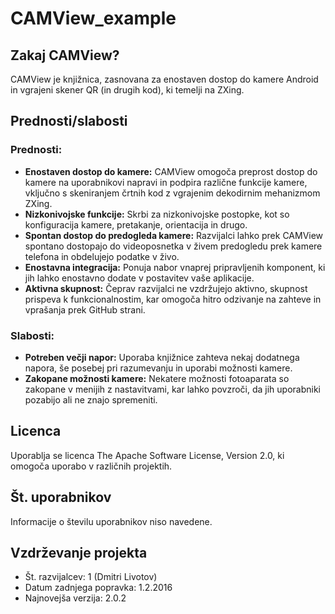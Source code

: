 # CAMView_example

## Zakaj CAMView?

CAMView je knjižnica, zasnovana za enostaven dostop do kamere Android in vgrajeni skener QR (in drugih kod), ki temelji na ZXing.

## Prednosti/slabosti

### Prednosti:

- **Enostaven dostop do kamere:** CAMView omogoča preprost dostop do kamere na uporabnikovi napravi in podpira različne funkcije kamere, vključno s skeniranjem črtnih kod z vgrajenim dekodirnim mehanizmom ZXing.
- **Nizkonivojske funkcije:** Skrbi za nizkonivojske postopke, kot so konfiguracija kamere, pretakanje, orientacija in drugo.
- **Spontan dostop do predogleda kamere:** Razvijalci lahko prek CAMView spontano dostopajo do videoposnetka v živem predogledu prek kamere telefona in obdelujejo podatke v živo.
- **Enostavna integracija:** Ponuja nabor vnaprej pripravljenih komponent, ki jih lahko enostavno dodate v postavitev vaše aplikacije.
- **Aktivna skupnost:** Čeprav razvijalci ne vzdržujejo aktivno, skupnost prispeva k funkcionalnostim, kar omogoča hitro odzivanje na zahteve in vprašanja prek GitHub strani.

### Slabosti:

- **Potreben večji napor:** Uporaba knjižnice zahteva nekaj dodatnega napora, še posebej pri razumevanju in uporabi možnosti kamere.
- **Zakopane možnosti kamere:** Nekatere možnosti fotoaparata so zakopane v menijih z nastavitvami, kar lahko povzroči, da jih uporabniki pozabijo ali ne znajo spremeniti.

## Licenca

Uporablja se licenca The Apache Software License, Version 2.0, ki omogoča uporabo v različnih projektih.

## Št. uporabnikov

Informacije o številu uporabnikov niso navedene.

## Vzdrževanje projekta

- Št. razvijalcev: 1 (Dmitri Livotov)
- Datum zadnjega popravka: 1.2.2016
- Najnovejša verzija: 2.0.2
